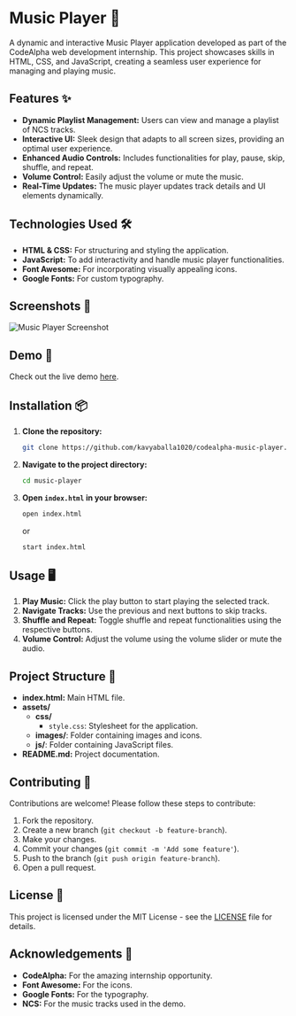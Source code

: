 # Music Player 🎵

A dynamic and interactive Music Player application developed as part of the CodeAlpha web development internship. This project showcases skills in HTML, CSS, and JavaScript, creating a seamless user experience for managing and playing music.

## Features ✨

- **Dynamic Playlist Management:** Users can view and manage a playlist of NCS tracks.
- **Interactive UI:** Sleek design that adapts to all screen sizes, providing an optimal user experience.
- **Enhanced Audio Controls:** Includes functionalities for play, pause, skip, shuffle, and repeat.
- **Volume Control:** Easily adjust the volume or mute the music.
- **Real-Time Updates:** The music player updates track details and UI elements dynamically.

## Technologies Used 🛠️

- **HTML & CSS:** For structuring and styling the application.
- **JavaScript:** To add interactivity and handle music player functionalities.
- **Font Awesome:** For incorporating visually appealing icons.
- **Google Fonts:** For custom typography.

## Screenshots 📸

![Music Player Screenshot](Screenshots/music_home.jpg)

## Demo 🚀

Check out the live demo [here](https://kav-music-player.vercel.app/).

## Installation 📦

1. **Clone the repository:**
   ```bash
   git clone https://github.com/kavyaballa1020/codealpha-music-player.git
   ```

2. **Navigate to the project directory:**
   ```bash
   cd music-player
   ```

3. **Open `index.html` in your browser:**
   ```bash
   open index.html
   ```
   or
   ```bash
   start index.html
   ```

## Usage 🖥️

1. **Play Music:** Click the play button to start playing the selected track.
2. **Navigate Tracks:** Use the previous and next buttons to skip tracks.
3. **Shuffle and Repeat:** Toggle shuffle and repeat functionalities using the respective buttons.
4. **Volume Control:** Adjust the volume using the volume slider or mute the audio.

## Project Structure 📁

- **index.html:** Main HTML file.
- **assets/**
  - **css/**
    - `style.css`: Stylesheet for the application.
  - **images/**: Folder containing images and icons.
  - **js/**: Folder containing JavaScript files.
- **README.md:** Project documentation.

## Contributing 🤝

Contributions are welcome! Please follow these steps to contribute:

1. Fork the repository.
2. Create a new branch (`git checkout -b feature-branch`).
3. Make your changes.
4. Commit your changes (`git commit -m 'Add some feature'`).
5. Push to the branch (`git push origin feature-branch`).
6. Open a pull request.

## License 📄

This project is licensed under the MIT License - see the [LICENSE](LICENSE) file for details.

## Acknowledgements 🙏

- **CodeAlpha:** For the amazing internship opportunity.
- **Font Awesome:** For the icons.
- **Google Fonts:** For the typography.
- **NCS:** For the music tracks used in the demo.
